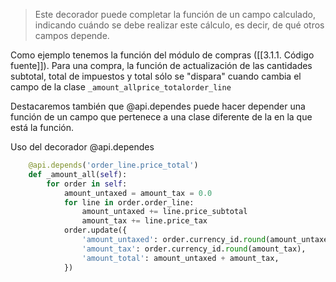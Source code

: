 > Este decorador puede completar la función de un campo calculado, indicando cuándo se debe realizar este cálculo, es decir, de qué otros campos depende.

Como ejemplo tenemos la función del módulo de compras ([[3.1.1. Código fuente]]). Para una compra, la función de actualización de las cantidades subtotal, total de impuestos y total sólo se "dispara" cuando cambia el campo de la clase `_amount_allprice_totalorder_line`

Destacaremos también que @api.dependes puede hacer depender una función de un campo que pertenece a una clase diferente de la en la que está la función.

Uso del decorador @api.dependes

```python
    @api.depends('order_line.price_total')
    def _amount_all(self):
        for order in self:
            amount_untaxed = amount_tax = 0.0
            for line in order.order_line:
                amount_untaxed += line.price_subtotal
                amount_tax += line.price_tax
            order.update({
                'amount_untaxed': order.currency_id.round(amount_untaxed),
                'amount_tax': order.currency_id.round(amount_tax),
                'amount_total': amount_untaxed + amount_tax,
            })
```
